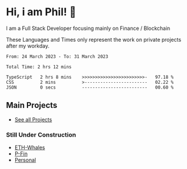 # Hi, i am Phil! 👋
I am a Full Stack Developer focusing mainly on Finance / Blockchain

These Languages and Times only represent the work on private projects after my workday.
<!--START_SECTION:waka-->

```text
From: 24 March 2023 - To: 31 March 2023

Total Time: 2 hrs 12 mins

TypeScript   2 hrs 8 mins    >>>>>>>>>>>>>>>>>>>>>>>>-   97.18 %
CSS          2 mins          >------------------------   02.22 %
JSON         0 secs          -------------------------   00.60 %
```

<!--END_SECTION:waka-->

## Main Projects
- [See all Projects](https://www.github.com/phil-schmidtke/projects)
### Still Under Construction
- [ETH-Whales](https://www.eth-whales.com)
- [P-Fin](https://www.p-fin.de)
- [Personal](https://www.phil-schmidtke.de)
